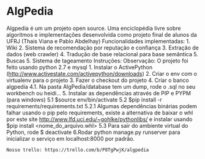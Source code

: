 AlgPedia
========

Algpedia é um um projeto open source.
Uma enciclopédia livre sobre algoritmos e implementações desenvolvida como projeto final de alunos da UFRJ (Thais Viana e Pablo Abdelhay) 
Funcionalidades implementadas:
	1. Wiki
	2. Sistema de recomendação por reputação e confiança
	3. Extração de dados (web crawler)
	4. Tradução de base relacional para base semântica
	5. Buscas
	5. Sistema de tageamento
Instruções:
	Observação: O projeto foi feito usando python 2.7 e mysql
	1. Instalar o ActivePython (http://www.activestate.com/activepython/downloads)
	2. Criar o env com o virtualenv para o projeto
	3. Fazer o checkout do projeto
	4. Criar o banco algpedia
		4.1. Na pasta AlgPedia/database tem um dump, rode o .sql no seu workbench ou heidi...
	5. Instalar as dependências através de PIP e PYPM (para windows)
		5.1 $source env/bin/activate
		5.2 $pip install -r requirements/requirements.txt
			5.2.1 Algumas dependências binárias podem falhar usando o pip pelo requirements, existe a alternativa de baixar o whl por este site http://www.lfd.uci.edu/~gohlke/pythonlibs/ e instalar usando $pip install <nome_do_arquivo.whl>
		5.3 Para sair do ambiente virtual do Python, rode  $ deactivate
	6.Rodar python manage.py runserver para inicializar o serviço em localhost:8000 por padrão.

	Nosso trello: https://trello.com/b/P8TgPwjK/algpedia
